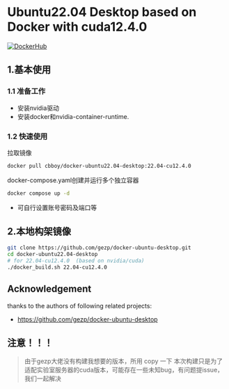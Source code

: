 # Ubuntu22.04 Desktop based on Docker with cuda12.4.0

[![DockerHub](https://img.shields.io/badge/DockerHub-brightgreen.svg?style=popout&logo=Docker)](https://hub.docker.com/r/cbboy/docker-ubuntu22.04-desktop/tags)

## 1.基本使用

### 1.1 准备工作

* 安装nvidia驱动
* 安装docker和nvidia-container-runtime.

### 1.2 快速使用

拉取镜像
```bash
docker pull cbboy/docker-ubuntu22.04-desktop:22.04-cu12.4.0
```

docker-compose.yaml创建并运行多个独立容器
```bash
docker compose up -d
```
* 可自行设置账号密码及端口等

## 2.本地构架镜像

```bash
git clone https://github.com/gezp/docker-ubuntu-desktop.git
cd docker-ubuntu22.04-desktop 
# for 22.04-cu12.4.0  (based on nvidia/cuda)
./docker_build.sh 22.04-cu12.4.0
```

## Acknowledgement

thanks to the authors of following related projects:
* https://github.com/gezp/docker-ubuntu-desktop

## **注意**！！！

> 由于gezp大佬没有构建我想要的版本，所用 copy 一下
> 本次构建只是为了适配实验室服务器的cuda版本，可能存在一些未知bug，有问题提issue，我们一起解决
